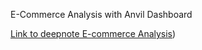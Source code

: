 E-Commerce Analysis with Anvil Dashboard

[Link to deepnote E-commerce Analysis](https://deepnote.com/@jasontan/E-Commerce-Analysis-76f01487-22c6-4566-a1f0-a72a89962d50))
